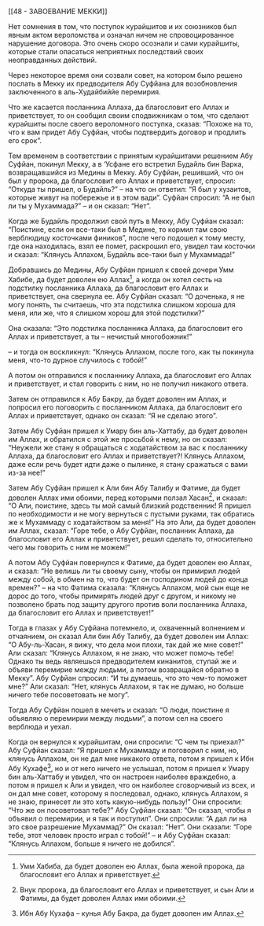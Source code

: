 [[48 - ЗАВОЕВАНИЕ МЕККИ]]

Нет сомнения в том, что поступок курайшитов и их союзников был явным актом вероломства и означал ничем не спровоцированное нарушение договора. Это очень скоро осознали и сами курайшиты, которые стали опасаться неприятных последствий своих неоправданных действий.

Через некоторое время они созвали совет, на котором было решено послать в Мекку их предводителя Абу Суфйана для возобновления заключенного в аль-Худайбиййе перемирия.

Что же касается посланника Аллаха, да благословит его Аллах и приветствует, то он сообщил своим сподвижникам о том, что сделают курайшиты после своего вероломного поступка, сказав: “Похоже на то, что к вам придет Абу Суфйан, чтобы подтвердить договор и продлить его срок”.

Тем временем в соответствии с принятым курайшитами решением Абу Суфйан, покинул Мекку, а в ‘Усфане его встретил Будайль бин Варка, возвращавшийся из Медины в Мекку. Абу Суфйан, решивший, что он был у пророка, да благословит его Аллах и приветствует, спросил: “Откуда ты пришел, о Будайль?” – на что он ответил: “Я был у хузаитов, которые живут на побережье и в этом вади”. Суфйан спросил: “А не был ли ты у Мухаммада?” – и он сказал: “Нет”.

Когда же Будайль продолжил свой путь в Мекку, Абу Суфйан сказал: “Поистине, если он все-таки был в Медине, то кормил там свою верблюдицу косточками фиников”, после чего подошел к тому месту, где она находилась, взял ее помет, раскрошил его, увидел там косточки и сказал: “Клянусь Аллахом, Будайль все-таки был у Мухаммада!”

Добравшись до Медины, Абу Суфйан пришел к своей дочери Умм Хабибе, да будет доволен ею Аллах[^1], а когда он хотел сесть на подстилку посланника Аллаха, да благословит его Аллах и приветствует, она свернула ее. Абу Суфйан сказал: “О доченька, я не могу понять, ты считаешь, что эта подстилка слишком хороша для меня, или же, что я слишком хорош для этой подстилки?”

Она сказала: “Это подстилка посланника Аллаха, да благословит его Аллах и приветствует, а ты – нечистый многобожник!”

– и тогда он воскликнул: “Клянусь Аллахом, после того, как ты покинула меня, что-то дурное случилось с тобой!”

А потом он отправился к посланнику Аллаха, да благословит его Аллах и приветствует, и стал говорить с ним, но не получил никакого ответа.

Затем он отправился к Абу Бакру, да будет доволен им Аллах, и попросил его поговорить с посланником Аллаха, да благословит его Аллах и приветствует, однако он сказал: “Я не сделаю этого”.

Затем Абу Суфйан пришел к Умару бин аль-Хаттабу, да будет доволен им Аллах, и обратился с этой же просьбой к нему, но он сказал: “Неужели же стану я обращаться с ходатайством за вас к посланнику Аллаха, да благословит его Аллах и приветствует?! Клянусь Аллахом, даже если речь будет идти даже о пылинке, я стану сражаться с вами из-за нее!”

Затем Абу Суфйан пришел к Али бин Абу Талибу и Фатиме, да будет доволен Аллах ими обоими, перед которыми ползал Хасан[^2], и сказал: “О Али, поистине, здесь ты мой самый близкий родственник! Я пришел по необходимости и не могу вернуться с пустыми руками, так обратись же к Мухаммаду с ходатайством за меня!” На это Али, да будет доволен им Аллах, сказал: “Горе тебе, о Абу Суфйан, посланник Аллаха, да благословит его Аллах и приветствует, решил сделать то, относительно чего мы говорить с ним не можем!”

А потом Абу Суфйан повернулся к Фатиме, да будет доволен ею Аллах, и сказал: “Не велишь ли ты своему сыну, чтобы он примирил людей между собой, в обмен на то, что будет он господином людей до конца времен?” – на что Фатима сказала: “Клянусь Аллахом, мой сын еще не дорос до того, чтобы примирять людей друг с другом, и никому не позволено брать под защиту другого против воли посланника Аллаха, да благословит его Аллах и приветствует!”

Тогда в глазах у Абу Суфйана потемнело, и, охваченный волнением и отчаянием, он сказал Али бин Абу Талибу, да будет доволен им Аллах: “О Абу-ль-Хасан, я вижу, что дела мои плохи, так дай же мне совет!” Али сказал: “Клянусь Аллахом, я не знаю, что может помочь тебе! Однако ты ведь являешься предводителем кинанитов, ступай же и объяви перемирие между людьми, а потом возвращайся обратно в Мекку”. Абу Суфйан спросил: “И ты думаешь, что это чем-то поможет мне?” Али сказал: “Нет, клянусь Аллахом, я так не думаю, но больше ничего тебе посоветовать не могу”.

Тогда Абу Суфйан пошел в мечеть и сказал: “О люди, поистине я объявляю о перемирии между людьми”, а потом сел на своего верблюда и уехал.

Когда он вернулся к курайшитам, они спросили: “С чем ты приехал?” Абу Суфйан сказал: “Я пришел к Мухаммаду и поговорил с ним, но, клянусь Аллахом, он не дал мне никакого ответа, потом я пришел к Ибн Абу Кухафе[^3], но и от него ничего не услышал, потом я пришел к Умару бин аль-Хаттабу и увидел, что он настроен наиболее враждебно, а потом я пришел к Али и увидел, что он наиболее сговорчивый из всех, и он дал мне совет, которому я последовал, однако, клянусь Аллахом, я не знаю, принесет ли это хоть какую-нибудь пользу!” Они спросили: “Что же он посоветовал тебе?” Абу Суфйан сказал: “Он сказал, чтобы я объявил о перемирии, и я так и поступил”. Они спросили: “А дал ли на это свое разрешение Мухаммад?” Он сказал: “Нет”. Они сказали: “Горе тебе, этот человек просто играл с тобой!” – и Абу Суфйан сказал: “Клянусь Аллахом, больше я ничего не добился”.

[^1]: Умм Хабиба, да будет доволен ею Аллах, была женой пророка, да благословит его Аллах и приветствует.

[^2]: Внук пророка, да благословит его Аллах и приветствует, и сын Али и Фатимы, да будет доволен Аллах ими обоими.

[^3]: Ибн Абу Кухафа – кунья Абу Бакра, да будет доволен им Аллах.

